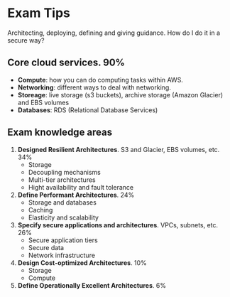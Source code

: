 # Exam Tips
Architecting, deploying, defining and giving guidance. How do I do it in a secure way?

## Core cloud services. 90%

* **Compute**: how you can do computing tasks within AWS. 
* **Networking**: different ways to deal with networking.
* **Storeage**: live storage (s3 buckets), archive storage (Amazon Glacier) and EBS volumes
* **Databases**: RDS (Relational Database Services)

## Exam knowledge areas

1. **Designed Resilient Architectures**. S3 and Glacier, EBS volumes, etc. 34%
    * Storage
    * Decoupling mechanisms
    * Multi-tier architectures
    * Hight availability and fault tolerance
2. **Define Performant Architectures**. 24%
    * Storage and databases
    * Caching
    * Elasticity and scalability
3. **Specify secure applications and architectures**. VPCs, subnets, etc. 26%
    *  Secure application tiers
    * Secure data
    * Network infrastructure
4. **Design Cost-optimized Architectures**. 10%
    * Storage
    * Compute
5. **Define Operationally Excellent Architectures**. 6%

